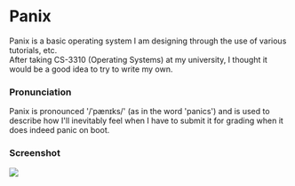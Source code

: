 # Panix
Panix is a basic operating system I am designing through the use of various tutorials, etc.</br>
After taking CS-3310 (Operating Systems) at my university, I thought it would be a good idea to try to write my own.

### Pronunciation
Panix is pronounced '/ˈpænɪks/' (as in the word 'panics') and is used to describe how I'll inevitably feel when I have to submit it for grading when it does indeed panic on boot.

### Screenshot
![](https://github.com/Kfeavel/edix/blob/master/current.png?raw=true)
